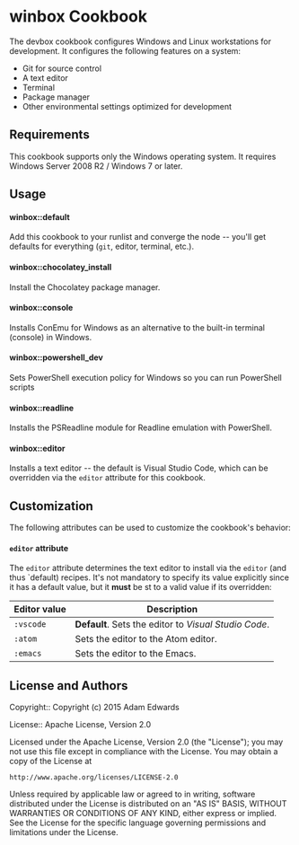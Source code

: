 winbox Cookbook
===============
The devbox cookbook configures Windows and Linux workstations for development. It configures the following features on a system:

* Git for source control
* A text editor
* Terminal
* Package manager
* Other environmental settings optimized for development

Requirements
------------
This cookbook supports only the Windows operating system. It requires
Windows Server 2008 R2 / Windows 7 or later.

Usage
-----

#### winbox::default
Add this cookbook to your runlist and converge the node -- you'll get
defaults for everything (`git`, editor, terminal, etc.).

#### winbox::chocolatey_install
Install the Chocolatey package manager.

#### winbox::console
Installs ConEmu for Windows as an alternative to the built-in terminal (console) in Windows.

#### winbox::powershell_dev
Sets PowerShell execution policy for Windows so you can run PowerShell
scripts

#### winbox::readline
Installs the PSReadline module for Readline emulation with PowerShell.

#### winbox::editor
Installs a text editor -- the default is Visual Studio Code, which can
be overridden via the `editor` attribute for this cookbook.

## Customization

The following attributes can be used to customize the cookbook's
behavior:

#### `editor` attribute

The `editor` attribute determines the text editor to install via the
`editor` (and thus `default) recipes. It's not mandatory to specify
its value explicitly since it has a default value, but it **must** be
st to a valid value if its overridden:

|Editor value | Description                                           |
|-------------|-------------------------------------------------------|
| `:vscode`   | **Default**. Sets the editor to *Visual Studio Code*. |
| `:atom`     | Sets the editor to the Atom editor.                   |
| `:emacs`    | Sets the editor to the Emacs.                         |

License and Authors
-------------------
Copyright:: Copyright (c) 2015 Adam Edwards

License:: Apache License, Version 2.0

Licensed under the Apache License, Version 2.0 (the "License");
you may not use this file except in compliance with the License.
You may obtain a copy of the License at

    http://www.apache.org/licenses/LICENSE-2.0

Unless required by applicable law or agreed to in writing, software
distributed under the License is distributed on an "AS IS" BASIS,
WITHOUT WARRANTIES OR CONDITIONS OF ANY KIND, either express or implied.
See the License for the specific language governing permissions and
limitations under the License.

